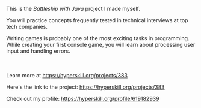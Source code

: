 This is the *Battleship with Java* project I made myself.


<div>
<div>You will practice concepts frequently tested in technical interviews at top tech companies.</div>

<p>Writing games is probably one of the most exciting tasks in programming. While creating your first console game, you will learn about processing user input and handling errors.</p>
</div><br/><br/>Learn more at <a href="https://hyperskill.org/projects/383?utm_source=ide&utm_medium=ide&utm_campaign=ide&utm_content=project-card">https://hyperskill.org/projects/383</a>

Here's the link to the project: https://hyperskill.org/projects/383

Check out my profile: https://hyperskill.org/profile/619182939